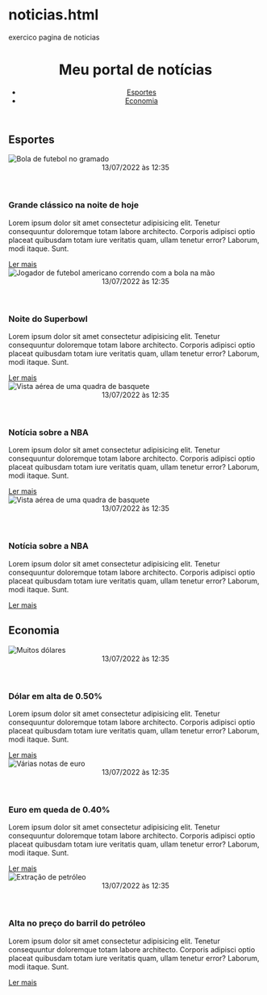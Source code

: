 # noticias.html
exercico pagina de noticias
<!DOCTYPE html>
<html lang="pt-BR">
<head>
    <meta charset="UTF-8">
    <meta http-equiv="X-UA-Compatible" content="IE=edge">
    <meta name="viewport" content="width=device-width, initial-scale=1.0">
    <title>Meu portal de notícias</title>
    <link rel="stylesheet" href="./main.css" />
</head>
<body>
    <header>
        <h1>Meu portal de notícias</h1>
        <nav>
            <ul>
                <li>
                    <a href="#sports" title="Ir para a seção de esportes">Esportes</a>
                </li>
                <li>
                    <a href="#economy" title="Ir para a seção de notícias">Economia</a>
                </li>
            </ul>
        </nav>
    </header>
    <section>
        <h2>Esportes</h2>
        <article>
            <img src="./imagens/futebol.jpg" alt="Bola de futebol no gramado" />
            <header>
                <time>13/07/2022 às 12:35</time>
            </header>
            <h3>Grande clássico na noite de hoje</h3>
            <p>
                Lorem ipsum dolor sit amet consectetur adipisicing elit. Tenetur consequuntur doloremque totam labore architecto. Corporis adipisci optio placeat quibusdam totam iure veritatis quam, ullam tenetur error? Laborum, modi itaque. Sunt.
            </p>
            <a href="#" title="Leia a notícia completa">Ler mais</a>
        </article>
        <article>
            <img src="./imagens/futebol-americano.jpg" alt="Jogador de futebol americano correndo com a bola na mão" />
            <header>
                <time>13/07/2022 às 12:35</time>
            </header>
            <h3>Noite do Superbowl</h3>
            <p>
                Lorem ipsum dolor sit amet consectetur adipisicing elit. Tenetur consequuntur doloremque totam labore architecto. Corporis adipisci optio placeat quibusdam totam iure veritatis quam, ullam tenetur error? Laborum, modi itaque. Sunt.
            </p>
            <a href="#" title="Leia a notícia completa">Ler mais</a>
        </article>
        <article>
            <img src="./imagens/basquete.jpg" title="Vista aérea de uma quadra de basquete" />
            <header>
                <time>13/07/2022 às 12:35</time>
            </header>
            <h3>Notícia sobre a NBA</h3>
            <p>
                Lorem ipsum dolor sit amet consectetur adipisicing elit. Tenetur consequuntur doloremque totam labore architecto. Corporis adipisci optio placeat quibusdam totam iure veritatis quam, ullam tenetur error? Laborum, modi itaque. Sunt.
            </p>
            <a href="#" title="Leia a notícia completa">Ler mais</a>
        </article>
        <article>
            <img src="./imagens/basquete.jpg" title="Vista aérea de uma quadra de basquete" />
            <header>
                <time>13/07/2022 às 12:35</time>
            </header>
            <h3>Notícia sobre a NBA</h3>
            <p>
                Lorem ipsum dolor sit amet consectetur adipisicing elit. Tenetur consequuntur doloremque totam labore architecto. Corporis adipisci optio placeat quibusdam totam iure veritatis quam, ullam tenetur error? Laborum, modi itaque. Sunt.
            </p>
            <a href="#" title="Leia a notícia completa">Ler mais</a>
        </article>
    </section>
    <section>
        <h2>Economia</h2>
        <article>
            <img src="./imagens/dolares.jpg" alt="Muitos dólares" />
            <header>
                <time>13/07/2022 às 12:35</time>
            </header>
            <h3>Dólar em alta de 0.50%</h3>
            <p>
                Lorem ipsum dolor sit amet consectetur adipisicing elit. Tenetur consequuntur doloremque totam labore architecto. Corporis adipisci optio placeat quibusdam totam iure veritatis quam, ullam tenetur error? Laborum, modi itaque. Sunt.
            </p>
            <a href="#" title="Leia a notícia completa">Ler mais</a>
        </article>
        <article>
            <img src="./imagens/euro.jpg" alt="Várias notas de euro" />
            <header>
                <time>13/07/2022 às 12:35</time>
            </header>
            <h3>Euro em queda de 0.40%</h3>
            <p>
                Lorem ipsum dolor sit amet consectetur adipisicing elit. Tenetur consequuntur doloremque totam labore architecto. Corporis adipisci optio placeat quibusdam totam iure veritatis quam, ullam tenetur error? Laborum, modi itaque. Sunt.
            </p>
            <a href="#" title="Leia a notícia completa">Ler mais</a>
        </article>
        <article>
            <img src="./imagens/petroleo.jpg" alt="Extração de petróleo" />
            <header>
                <time>13/07/2022 às 12:35</time>
            </header>
            <h3>Alta no preço do barril do petróleo</h3>
            <p>
                Lorem ipsum dolor sit amet consectetur adipisicing elit. Tenetur consequuntur doloremque totam labore architecto. Corporis adipisci optio placeat quibusdam totam iure veritatis quam, ullam tenetur error? Laborum, modi itaque. Sunt.
            </p>
            <a href="#" title="Leia a notícia completa">Ler mais</a>
        </article>
    </section>
</body>
</html>
